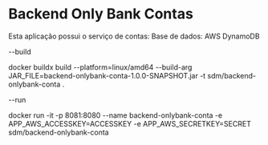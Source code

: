 # Backend Only Bank Contas

Esta aplicação possui o serviço de contas:
Base de dados: AWS DynamoDB

--build

docker buildx build --platform=linux/amd64 --build-arg JAR_FILE=backend-onlybank-conta-1.0.0-SNAPSHOT.jar -t sdm/backend-onlybank-conta .

--run

docker run -it -p 8081:8080 --name backend-onlybank-conta -e APP_AWS_ACCESSKEY=ACCESSKEY -e APP_AWS_SECRETKEY=SECRET sdm/backend-onlybank-conta
